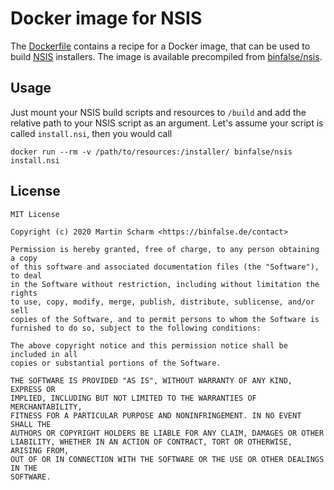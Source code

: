 # Docker image for NSIS

The [Dockerfile](Dockerfile) contains a recipe for a Docker image, that can be used to build [NSIS](https://nsis.sourceforge.io/Main_Page) installers.
The image is available precompiled from [binfalse/nsis](https://hub.docker.com/repository/docker/binfalse/nsis).

## Usage

Just mount your NSIS build scripts and resources to `/build` and add the relative path to your NSIS script as an argument.
Let's assume your script is called `install.nsi`, then you would call

    docker run --rm -v /path/to/resources:/installer/ binfalse/nsis install.nsi

## License

    MIT License
    
    Copyright (c) 2020 Martin Scharm <https://binfalse.de/contact>
    
    Permission is hereby granted, free of charge, to any person obtaining a copy
    of this software and associated documentation files (the "Software"), to deal
    in the Software without restriction, including without limitation the rights
    to use, copy, modify, merge, publish, distribute, sublicense, and/or sell
    copies of the Software, and to permit persons to whom the Software is
    furnished to do so, subject to the following conditions:
    
    The above copyright notice and this permission notice shall be included in all
    copies or substantial portions of the Software.
    
    THE SOFTWARE IS PROVIDED "AS IS", WITHOUT WARRANTY OF ANY KIND, EXPRESS OR
    IMPLIED, INCLUDING BUT NOT LIMITED TO THE WARRANTIES OF MERCHANTABILITY,
    FITNESS FOR A PARTICULAR PURPOSE AND NONINFRINGEMENT. IN NO EVENT SHALL THE
    AUTHORS OR COPYRIGHT HOLDERS BE LIABLE FOR ANY CLAIM, DAMAGES OR OTHER
    LIABILITY, WHETHER IN AN ACTION OF CONTRACT, TORT OR OTHERWISE, ARISING FROM,
    OUT OF OR IN CONNECTION WITH THE SOFTWARE OR THE USE OR OTHER DEALINGS IN THE
    SOFTWARE.
